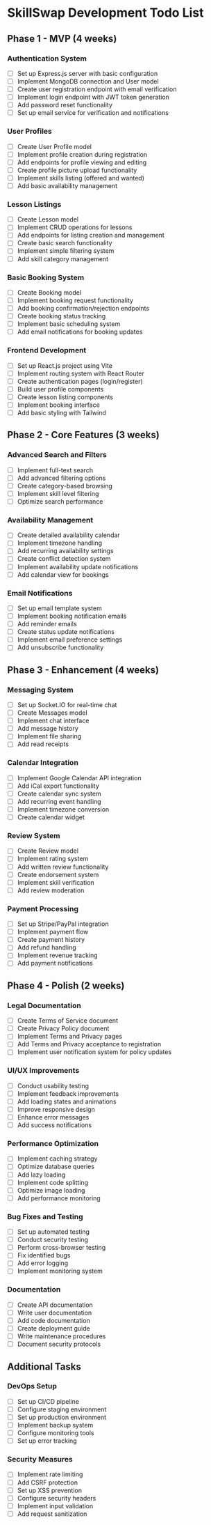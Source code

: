 # SkillSwap Development Todo List

## Phase 1 - MVP (4 weeks)

### Authentication System
- [ ] Set up Express.js server with basic configuration
- [ ] Implement MongoDB connection and User model
- [ ] Create user registration endpoint with email verification
- [ ] Implement login endpoint with JWT token generation
- [ ] Add password reset functionality
- [ ] Set up email service for verification and notifications

### User Profiles
- [ ] Create User Profile model
- [ ] Implement profile creation during registration
- [ ] Add endpoints for profile viewing and editing
- [ ] Create profile picture upload functionality
- [ ] Implement skills listing (offered and wanted)
- [ ] Add basic availability management

### Lesson Listings
- [ ] Create Lesson model
- [ ] Implement CRUD operations for lessons
- [ ] Add endpoints for listing creation and management
- [ ] Create basic search functionality
- [ ] Implement simple filtering system
- [ ] Add skill category management

### Basic Booking System
- [ ] Create Booking model
- [ ] Implement booking request functionality
- [ ] Add booking confirmation/rejection endpoints
- [ ] Create booking status tracking
- [ ] Implement basic scheduling system
- [ ] Add email notifications for booking updates

### Frontend Development
- [ ] Set up React.js project using Vite
- [ ] Implement routing system with React Router
- [ ] Create authentication pages (login/register)
- [ ] Build user profile components
- [ ] Create lesson listing components
- [ ] Implement booking interface
- [ ] Add basic styling with Tailwind

## Phase 2 - Core Features (3 weeks)

### Advanced Search and Filters
- [ ] Implement full-text search
- [ ] Add advanced filtering options
- [ ] Create category-based browsing
- [ ] Implement skill level filtering
- [ ] Optimize search performance

### Availability Management
- [ ] Create detailed availability calendar
- [ ] Implement timezone handling
- [ ] Add recurring availability settings
- [ ] Create conflict detection system
- [ ] Implement availability update notifications
- [ ] Add calendar view for bookings

### Email Notifications
- [ ] Set up email template system
- [ ] Implement booking notification emails
- [ ] Add reminder emails
- [ ] Create status update notifications
- [ ] Implement email preference settings
- [ ] Add unsubscribe functionality

## Phase 3 - Enhancement (4 weeks)

### Messaging System
- [ ] Set up Socket.IO for real-time chat
- [ ] Create Messages model
- [ ] Implement chat interface
- [ ] Add message history
- [ ] Implement file sharing
- [ ] Add read receipts

### Calendar Integration
- [ ] Implement Google Calendar API integration
- [ ] Add iCal export functionality
- [ ] Create calendar sync system
- [ ] Add recurring event handling
- [ ] Implement timezone conversion
- [ ] Create calendar widget

### Review System
- [ ] Create Review model
- [ ] Implement rating system
- [ ] Add written review functionality
- [ ] Create endorsement system
- [ ] Implement skill verification
- [ ] Add review moderation

### Payment Processing
- [ ] Set up Stripe/PayPal integration
- [ ] Implement payment flow
- [ ] Create payment history
- [ ] Add refund handling
- [ ] Implement revenue tracking
- [ ] Add payment notifications

## Phase 4 - Polish (2 weeks)

### Legal Documentation
- [ ] Create Terms of Service document
- [ ] Create Privacy Policy document
- [ ] Implement Terms and Privacy pages
- [ ] Add Terms and Privacy acceptance to registration
- [ ] Implement user notification system for policy updates

### UI/UX Improvements
- [ ] Conduct usability testing
- [ ] Implement feedback improvements
- [ ] Add loading states and animations
- [ ] Improve responsive design
- [ ] Enhance error messages
- [ ] Add success notifications

### Performance Optimization
- [ ] Implement caching strategy
- [ ] Optimize database queries
- [ ] Add lazy loading
- [ ] Implement code splitting
- [ ] Optimize image loading
- [ ] Add performance monitoring

### Bug Fixes and Testing
- [ ] Set up automated testing
- [ ] Conduct security testing
- [ ] Perform cross-browser testing
- [ ] Fix identified bugs
- [ ] Add error logging
- [ ] Implement monitoring system

### Documentation
- [ ] Create API documentation
- [ ] Write user documentation
- [ ] Add code documentation
- [ ] Create deployment guide
- [ ] Write maintenance procedures
- [ ] Document security protocols

## Additional Tasks

### DevOps Setup
- [ ] Set up CI/CD pipeline
- [ ] Configure staging environment
- [ ] Set up production environment
- [ ] Implement backup system
- [ ] Configure monitoring tools
- [ ] Set up error tracking

### Security Measures
- [ ] Implement rate limiting
- [ ] Add CSRF protection
- [ ] Set up XSS prevention
- [ ] Configure security headers
- [ ] Implement input validation
- [ ] Add request sanitization 